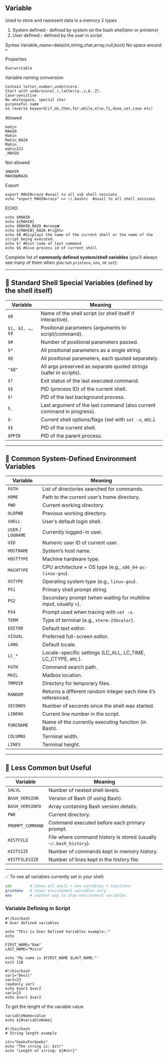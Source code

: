 ## Variable

Used to store and represent data in a memory
2 types
  1. System defined:- defined by system on the bash shell(env or printenv)
  2. User defined:- defined by the user in script

Syntax
Variable_name=data(int,string,char,array,null,bool)
No space around `=`

Properties
```
Overwritable
```

Variable naming convension
```
Contain letter,number,underscore.
Start with underscore(_),latter(a..z,A..Z).
Case-sensitive
No whitespace, special char
purposeful name
no reverse keyword(if,do,then,for,while,else,fi,done,set,case etc)
```
Allowed
```
mahin
MAHIN
Mahin
Mahin_RAZA
Mahin_
mahin123
_MAHIN
```

Not allowed
```
3MAHIM
MAHIN@RAZA
```

Export
```
export MAHIN=raza #avail to all sub shell sessions
echo "export MAHIN=raza" >> ~/.bashrc  #avail to all shell sessions
```

ECHO
```
echo $MAHIN
echo ${MAHIN}
echo $MAHIN_RAZA #wrong❌
echo ${MAHIN}_RAZA #right✔️
echo $0 #Displays the name of the current shell or the name of the script being executed.
echo $? #Exit code of last command
echo $$ #Give process id of current shell

```

Complete list of **commonly defined system/shell variables** (you’ll always see many of them when you run `printenv`, `env`, or `set`):

---

## 🔹 Standard Shell Special Variables (defined by the shell itself)

| Variable        | Meaning                                                               |
| --------------- | --------------------------------------------------------------------- |
| `$0`            | Name of the shell script (or shell itself if interactive).            |
| `$1, $2, …, $9` | Positional parameters (arguments to script/command).                  |
| `$#`            | Number of positional parameters passed.                               |
| `$*`            | All positional parameters as a single string.                         |
| `$@`            | All positional parameters, each quoted separately.                    |
| `"$@"`          | All args preserved as separate quoted strings (safer in scripts).     |
| `$?`            | Exit status of the last executed command.                             |
| `$$`            | PID (process ID) of the current shell.                                |
| `$!`            | PID of the last background process.                                   |
| `$_`            | Last argument of the last command (also current command in progress). |
| `$-`            | Current shell options/flags (set with `set -x`, etc.).                |
| `$$`            | PID of the current shell.                                             |
| `$PPID`         | PID of the parent process.                                            |

---

## 🔹 Common System-Defined Environment Variables

| Variable           | Meaning                                                           |
| ------------------ | ----------------------------------------------------------------- |
| `PATH`             | List of directories searched for commands.                        |
| `HOME`             | Path to the current user’s home directory.                        |
| `PWD`              | Current working directory.                                        |
| `OLDPWD`           | Previous working directory.                                       |
| `SHELL`            | User’s default login shell.                                       |
| `USER` / `LOGNAME` | Currently logged-in user.                                         |
| `UID`              | Numeric user ID of current user.                                  |
| `HOSTNAME`         | System’s host name.                                               |
| `HOSTTYPE`         | Machine hardware type.                                            |
| `MACHTYPE`         | CPU architecture + OS type (e.g., `x86_64-pc-linux-gnu`).         |
| `OSTYPE`           | Operating system type (e.g., `linux-gnu`).                        |
| `PS1`              | Primary shell prompt string.                                      |
| `PS2`              | Secondary prompt (when waiting for multiline input, usually `>`). |
| `PS4`              | Prompt used when tracing with `set -x`.                           |
| `TERM`             | Type of terminal (e.g., `xterm-256color`).                        |
| `EDITOR`           | Default text editor.                                              |
| `VISUAL`           | Preferred full-screen editor.                                     |
| `LANG`             | Default locale.                                                   |
| `LC_*`             | Locale-specific settings (LC\_ALL, LC\_TIME, LC\_CTYPE, etc.).    |
| `PATH`             | Command search path.                                              |
| `MAIL`             | Mailbox location.                                                 |
| `TMPDIR`           | Directory for temporary files.                                    |
| `RANDOM`           | Returns a different random integer each time it’s referenced.     |
| `SECONDS`          | Number of seconds since the shell was started.                    |
| `LINENO`           | Current line number in the script.                                |
| `FUNCNAME`         | Name of the currently executing function (in Bash).               |
| `COLUMNS`          | Terminal width.                                                   |
| `LINES`            | Terminal height.                                                  |

---

## 🔹 Less Common but Useful

| Variable         | Meaning                                                           |
| ---------------- | ----------------------------------------------------------------- |
| `SHLVL`          | Number of nested shell levels.                                    |
| `BASH_VERSION`   | Version of Bash (if using Bash).                                  |
| `BASH_VERSINFO`  | Array containing Bash version details.                            |
| `PWD`            | Current directory.                                                |
| `PROMPT_COMMAND` | Command executed before each primary prompt.                      |
| `HISTFILE`       | File where command history is stored (usually `~/.bash_history`). |
| `HISTSIZE`       | Number of commands kept in memory history.                        |
| `HISTFILESIZE`   | Number of lines kept in the history file.                         |

---

✅ To see all variables currently set in your shell:

```bash
set        # shows all shell + env variables + functions
printenv   # shows environment variables only
env        # another way to show environment variables
```

### Variable Defining in Script
```
#!/bin/bash
# User defined variables

echo "This is User Defined Variables example:-"
echo

FIRST_NAME="Ram"
LAST_NAME="Misra"

echo "My name is $FIRST_NAME $LAST_NAME."
exit 118
```
```
#!/bin/bash
var1="Devil"
var2=23
readonly var1
echo $var1 $var2
var1=23
echo $var1 $var2
```

To get the lenght of the variable value
```
variableName=value
echo ${#variableName}
```
```
#!/bin/bash
# String length example

str="GeeksForGeeks"
echo "The string is: $str"
echo "Length of string: ${#str}"
```

